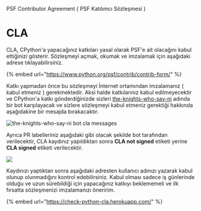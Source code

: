 PSF Contributor Agreement ( PSF Katılımcı Sözleşmesi )

# CLA

CLA, CPython'a yapacağınız katkıları yasal olarak PSF'e ait olacağını kabul ettiğinizi
gösterir. Sözleşmeyi açmak, okumak ve imzalamak için aşağıdaki adrese tıklayabilirsiniz.

{% embed url="https://www.python.org/psf/contrib/contrib-form/" %}

Katkı yapmadan önce bu sözleşmeyi İnternet ortamından imzalamanız \( kabul etmeniz \)
gerekmektedir. Aksi halde katkılarınız kabul edilmeyecektir ve CPython'a katkı
gönderdiğinizde sizleri
[the-knights-who-say-ni](https://github.com/the-knights-who-say-ni%20) adında bir bot
karşılayacak ve sizlere sözleşmeyi kabul etmeniz gerektiği hakkında aşağıdakine bir
mesajda bırakacaktır.

![the-knights-who-say-ni bot cla messages](../assets/capture.PNG)

Ayrıca PR labelleriniz aşağıdaki gibi olacak şekilde bot tarafından verilecektir, CLA
kaydınız yapıldıktan sonra **CLA not signed** etiketi yerine **CLA signed** etiketi
verilecektir.

![](../assets/capture%20%281%29.PNG)

Kaydınızı yaptıktan sonra aşağıdaki adresten kullanıcı adınızı yazarak kabul olunup
olunmadığını kontrol edebilirsiniz. Kabul olması sadece iş günlerinde olduğu ve uzun
sürebildiği için yapacağınız katkıyı beklememeli ve ilk fırsatta sözleşmenizi
imzalamanızı öneririm.

{% embed url="https://check-python-cla.herokuapp.com/" %}
